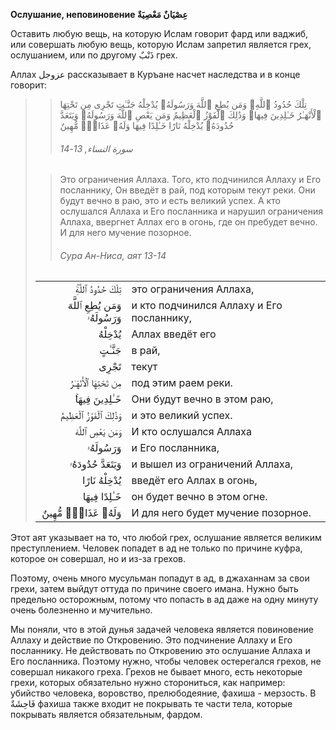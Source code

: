 **Ослушание, неповиновение عِصْيَانٌ مَعْصِيَةٌ**

Оставить любую вещь, на которую Ислам говорит фард или ваджиб, или
совершать любую вещь, которую Ислам запретил является грех, ослушанием,
или по другому ذَنْبٌ грех.

Аллах عزوجل рассказывает в Куръане насчет наследства и в конце говорит:

>> تِلْكَ حُدُودُ ٱللَّهِ‌ۚ وَمَن يُطِعِ ٱللَّهَ وَرَسُولَهُۥ يُدْخِلْهُ جَنَّـٰتٍ تَجْرِى مِن تَحْتِهَا ٱلْأَنْهَـٰرُ خَـٰلِدِينَ فِيهَا‌ۚ وَذَٰلِكَ ٱلْفَوْزُ ٱلْعَظِيمُ وَمَن يَعْصِ ٱللَّهَ وَرَسُولَهُۥ وَيَتَعَدَّ حُدُودَهُۥ يُدْخِلْهُ نَارًا خَـٰلِدًا فِيهَا وَلَهُۥ عَذَابٌۭ مُّهِينٌ
>>
>> ###### سورة النساء, 13-14
>
>> Это ограничения Аллаха. Того, кто подчинился Аллаху и Его посланнику, Он введёт в рай, под которым текут реки. Они будут вечно в раю, это и есть великий успех. А кто ослушался Аллаха и Его посланника и нарушил ограничения Аллаха, ввергнет Аллах его в огонь, где он пребудет вечно. И для него мучение позорное.
>>
>> ###### Сура Ан-Ниса, аят 13-14
>
> |                 |                   |
> | --------------: | :---------------- |
> | تِلْكَ حُدُودُ ٱللَّهِ‌ۚ | это ограничения Аллаха, |
> | وَمَن يُطِعِ ٱللَّهَ وَرَسُولَهُۥ | и кто подчинился Аллаху и Его посланнику, |
> | يُدْخِلْهُ | Аллах введёт его |
> | جَنَّـٰتٍ | в рай, |
> | تَجْرِى | текут |
> | مِن تَحْتِهَا ٱلْأَنْهَـٰرُ | под этим раем реки. |
> | خَـٰلِدِينَ فِيهَا‌ۚ | Они будут вечно в этом раю, |
> | وَذَٰلِكَ ٱلْفَوْزُ ٱلْعَظِيمُ | и это великий успех. |
> | وَمَن يَعْصِ ٱللَّهَ | И кто ослушался Аллаха |
> | وَرَسُولَهُۥ | и Его посланника, |
> | وَيَتَعَدَّ حُدُودَهُۥ | и вышел из ограничений Аллаха, |
> | يُدْخِلْهُ نَارًا | введёт его Аллах в огонь, |
> | خَـٰلِدًا فِيهَا | он будет вечно в этом огне. |
> | وَلَهُۥ عَذَابٌۭ مُّهِينٌ | И для него будет мучение позорное. |

Этот аят указывает на то, что любой грех, ослушание является великим
преступлением. Человек попадет в ад не только по причине куфра, которое
он совершал, но и из-за грехов. 

Поэтому, очень много мусульман попадут в ад, в джаханнам за свои грехи,
затем выйдут оттуда по причине своего имана. Нужно быть предельно
осторожным, потому что попасть в ад даже на одну минуту очень болезненно
и мучительно. 

Мы поняли, что в этой дунья задачей человека является повиновение Аллаху
и действие по Откровению. Это подчинение Аллаху и Его посланнику. Не
действовать по Откровению это ослушание Аллаха и Его посланника. Поэтому
нужно, чтобы человек остерегался грехов, не совершал никакого греха.
Грехов не бывает много, есть некоторые грехи, которых обязательно нужно
сторониться, как например: убийство человека, воровство, прелюбодеяние,
фахиша - мерзость. В فَاحِشَةٌ фахиша также входит не покрывать те части
тела, которые покрывать является обязательным, фардом.  
